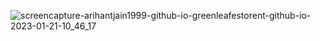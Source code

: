 ![screencapture-arihantjain1999-github-io-greenleafestorent-github-io-2023-01-21-10_46_17](https://user-images.githubusercontent.com/70593288/213844795-5ef8d7a5-f6a8-4522-8226-fa170326dae3.png)
